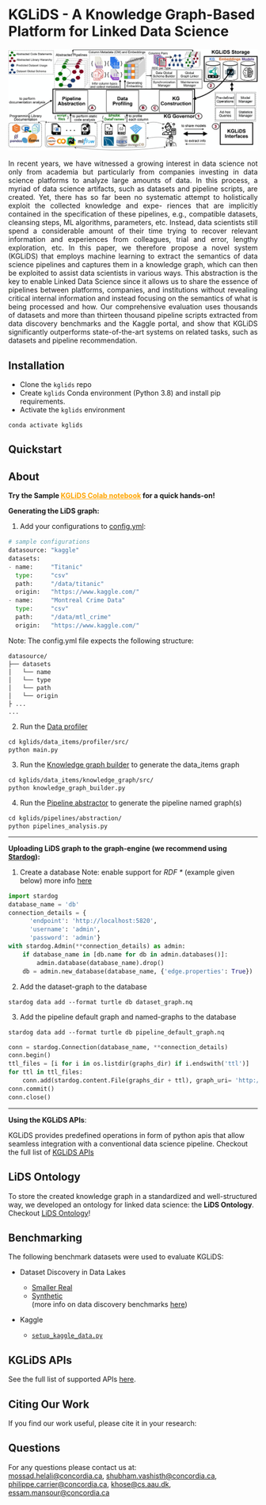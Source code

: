 # KGLiDS - A Knowledge Graph-Based Platform for Linked Data Science

![alt text](docs/graphics/kglids_architecture.jpg)


<div style="text-align: justify">In recent years, we have witnessed a growing interest in data science
not only from academia but particularly from companies investing
in data science platforms to analyze large amounts of data. In this
process, a myriad of data science artifacts, such as datasets and
pipeline scripts, are created. Yet, there has so far been no systematic
attempt to holistically exploit the collected knowledge and expe-
riences that are implicitly contained in the specification of these
pipelines, e.g., compatible datasets, cleansing steps, ML algorithms,
parameters, etc. Instead, data scientists still spend a considerable
amount of their time trying to recover relevant information and
experiences from colleagues, trial and error, lengthy exploration,
etc. In this paper, we therefore propose a novel system (KGLiDS)
that employs machine learning to extract the semantics of data
science pipelines and captures them in a knowledge graph, which
can then be exploited to assist data scientists in various ways. This
abstraction is the key to enable Linked Data Science since it allows
us to share the essence of pipelines between platforms, companies,
and institutions without revealing critical internal information and
instead focusing on the semantics of what is being processed and
how. Our comprehensive evaluation uses thousands of datasets and
more than thirteen thousand pipeline scripts extracted from data
discovery benchmarks and the Kaggle portal, and show that KGLiDS
significantly outperforms state-of-the-art systems on related tasks,
such as datasets and pipeline recommendation.</div>

## Installation
* Clone the `kglids` repo 
* Create `kglids` Conda environment (Python 3.8) and install pip requirements.
* Activate the `kglids` environment
```
conda activate kglids
```

## Quickstart

<!DOCTYPE html>
<html>
   <head>
      <title>HTML Link Color</title>
   </head>
   <body>
      <h2>About</h2>
      <p>
         <b>Try the Sample <a href="https://colab.research.google.com/drive/1XbjJkppz5_nTufgnD53gEBzxyLYViGAi?usp=sharing" style="color: orange"> KGLiDS Colab notebook</a>
            for a quick hands-on! </b>
      </p>
   </body>
</html>

<b>Generating the LiDS graph:</b>
1. Add your configurations to [config.yml]():
```python
# sample configurations
datasource: "kaggle" 
datasets:
- name:     "Titanic"
  type:     "csv"
  path:     "/data/titanic"
  origin:   "https://www.kaggle.com/"
- name:     "Montreal Crime Data"
  type:     "csv"
  path:     "/data/mtl_crime"
  origin:   "https://www.kaggle.com/"
```
</t>Note: The config.yml file expects the following structure:
```
datasource/
├── datasets
│   └── name
│   └── type
│   └── path
│   └── origin
├ ...
...
```
2. Run the [Data profiler](data_items/profiler/src/main.py)
```commandline
cd kglids/data_items/profiler/src/
python main.py
```
3. Run the [Knowledge graph builder](data_items/knowledge_graph/src/knowledge_graph_builder.py) to generate the data_items graph 
```commandline/
cd kglids/data_items/knowledge_graph/src/
python knowledge_graph_builder.py
```
4. Run the [Pipeline abstractor](pipelines/abstraction) to generate the pipeline named graph(s)
```
cd kglids/pipelines/abstraction/
python pipelines_analysis.py
```
<hr>

<b>Uploading LiDS graph to the graph-engine (we recommend using [Stardog](https://www.stardog.com/)):</b>
1. Create a database 
Note: enable support for <i>RDF *</i> (example given below) more info [here](https://docs.stardog.com/query-stardog/edge-properties)
```python
import stardog
database_name = 'db'
connection_details = {
      'endpoint': 'http://localhost:5820',
      'username': 'admin',
      'password': 'admin'}
with stardog.Admin(**connection_details) as admin:
    if database_name in [db.name for db in admin.databases()]:
        admin.database(database_name).drop()
    db = admin.new_database(database_name, {'edge.properties': True})
```
2. Add the dataset-graph to the database
```
stardog data add --format turtle db dataset_graph.nq
```
3. Add the pipeline default graph and named-graphs to the database
```
stardog data add --format turtle db pipeline_default_graph.nq
```
```python
conn = stardog.Connection(database_name, **connection_details)
conn.begin()
ttl_files = [i for i in os.listdir(graphs_dir) if i.endswith('ttl')]
for ttl in ttl_files:
    conn.add(stardog.content.File(graphs_dir + ttl), graph_uri= 'http://kglids.org/pipelineResource/'
conn.commit()
conn.close()
```
<hr>

<b> Using the KGLiDS APIs</b>: 

KGLiDS provides predefined operations in form of python apis that allow seamless integration with a conventional data science pipeline.
Checkout the full list of [KGLiDS APIs](docs/KGLiDS_apis.md)

## LiDS Ontology
To store the created knowledge graph in a standardized and well-structured way,
we developed an ontology for linked data science: the <b>LiDS Ontology</b>.<br/>
Checkout [LiDS Ontology](docs/LiDS_ontology.md)!

## Benchmarking
The following benchmark datasets were used to evaluate KGLiDS:
* Dataset Discovery in Data Lakes
  * [Smaller Real](https://github.com/alex-bogatu/d3l)
  * [Synthetic](https://github.com/RJMillerLab/table-union-search-benchmark)<br>
    (more info on data discovery benchmarks [here](https://arxiv.org/pdf/2011.10427.pdf)) 

* Kaggle
  * [`setup_kaggle_data.py`](pipelines/utils/setup_kaggle_data.py)

## KGLiDS APIs
See the full list of supported APIs [here](docs/KGLiDS_apis.md).

## Citing Our Work
If you find our work useful, please cite it in your research:

## Questions
For any questions please contact us at:<br/>mossad.helali@concordia.ca, shubham.vashisth@concordia.ca, philippe.carrier@concordia.ca, khose@cs.aau.dk, essam.mansour@concordia.ca
